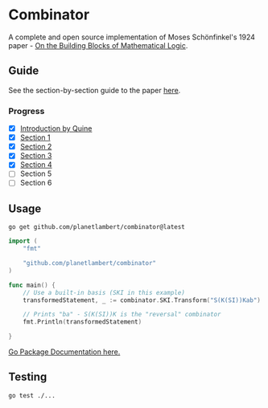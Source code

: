 # Combinator
A complete and open source implementation of Moses Schönfinkel's 1924 paper - [On the Building Blocks of Mathematical Logic](https://content.wolfram.com/uploads/sites/43/2020/12/Schonfinkel-OnTheBuildingBlocksOfMathematicalLogic.pdf).

## Guide

See the section-by-section guide to the paper [here](./GUIDE.md).

### Progress

- [X] [Introduction by Quine](./GUIDE.md#introduction-by-quine)
- [X] [Section 1](./GUIDE.md#section-1)
- [X] [Section 2](./GUIDE.md#section-2)
- [X] [Section 3](./GUIDE.md#section-3)
- [X] [Section 4](./GUIDE.md#section-4)
- [ ] Section 5
- [ ] Section 6

## Usage

```shell
go get github.com/planetlambert/combinator@latest
```

```go
import (
    "fmt"

    "github.com/planetlambert/combinator"
)

func main() {
    // Use a built-in basis (SKI in this example)
    transformedStatement, _ := combinator.SKI.Transform("S(K(SI))Kab")

    // Prints "ba" - S(K(SI))K is the "reversal" combinator
    fmt.Println(transformedStatement)

}
```

[Go Package Documentation here.](https://pkg.go.dev/github.com/planetlambert/combinator)

## Testing

```shell
go test ./...
```